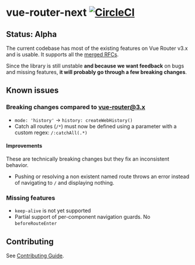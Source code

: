 # vue-router-next [![CircleCI](https://circleci.com/gh/vuejs/vue-router-next.svg?style=svg)](https://circleci.com/gh/vuejs/vue-router-next)

## Status: Alpha

The current codebase has most of the existing features on Vue Router v3.x and is usable. It supports all the [merged RFCs](https://github.com/vuejs/rfcs/pulls?q=is%3Apr+is%3Amerged+label%3Arouter).

Since the library is still unstable **and because we want feedback** on bugs and missing features, **it will probably go through a few breaking changes**.

## Known issues

### Breaking changes compared to vue-router@3.x

- `mode: 'history'` -> `history: createWebHistory()`
- Catch all routes (`/*`) must now be defined using a parameter with a custom regex: `/:catchAll(.*)`

#### Improvements

These are technically breaking changes but they fix an inconsistent behavior.

- Pushing or resolving a non existent named route throws an error instead of navigating to `/` and displaying nothing.

### Missing features

- `keep-alive` is not yet supported
- Partial support of per-component navigation guards. No `beforeRouteEnter`

## Contributing

See [Contributing Guide](https://github.com/vuejs/vue-router-next/blob/master/.github/contributing.md).
